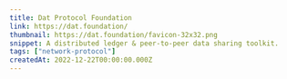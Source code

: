 ```yaml
---
title: Dat Protocol Foundation
link: https://dat.foundation/
thumbnail: https://dat.foundation/favicon-32x32.png
snippet: A distributed ledger & peer-to-peer data sharing toolkit.
tags: ["network-protocol"]
createdAt: 2022-12-22T00:00:00.000Z
---
```

